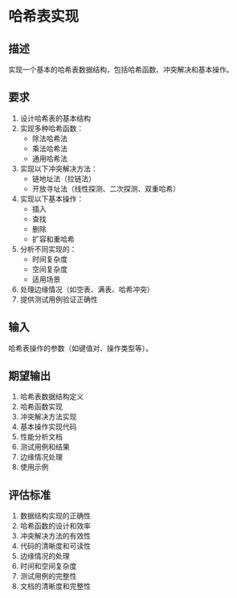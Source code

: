 # 哈希表实现

## 描述
实现一个基本的哈希表数据结构，包括哈希函数、冲突解决和基本操作。

## 要求
1. 设计哈希表的基本结构
2. 实现多种哈希函数：
   - 除法哈希法
   - 乘法哈希法
   - 通用哈希法
3. 实现以下冲突解决方法：
   - 链地址法（拉链法）
   - 开放寻址法（线性探测、二次探测、双重哈希）
4. 实现以下基本操作：
   - 插入
   - 查找
   - 删除
   - 扩容和重哈希
5. 分析不同实现的：
   - 时间复杂度
   - 空间复杂度
   - 适用场景
6. 处理边缘情况（如空表、满表、哈希冲突）
7. 提供测试用例验证正确性

## 输入
哈希表操作的参数（如键值对、操作类型等）。

## 期望输出
1. 哈希表数据结构定义
2. 哈希函数实现
3. 冲突解决方法实现
4. 基本操作实现代码
5. 性能分析文档
6. 测试用例和结果
7. 边缘情况处理
8. 使用示例

## 评估标准
1. 数据结构实现的正确性
2. 哈希函数的设计和效率
3. 冲突解决方法的有效性
4. 代码的清晰度和可读性
5. 边缘情况的处理
6. 时间和空间复杂度
7. 测试用例的完整性
8. 文档的清晰度和完整性